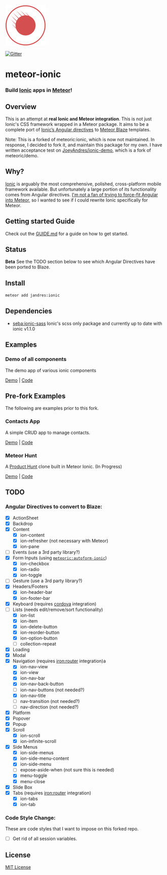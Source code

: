 ![Meteoric Logo](meteoric-logo.png)

[![Gitter](https://badges.gitter.im/JoeyAndres/meteor-ionic.svg)](https://gitter.im/JoeyAndres/meteor-ionic?utm_source=badge&utm_medium=badge&utm_campaign=pr-badge)

# meteor-ionic

### Build [Ionic](http://ionicframework.com/) apps in [Meteor](https://www.meteor.com/)!

## Overview

This is an attempt at **real Ionic and Meteor integration**. This is not just Ionic's CSS framework wrapped in a Meteor package. It aims to be a complete port of [Ionic’s Angular directives](http://ionicframework.com/docs/api/) to [Meteor Blaze](https://www.meteor.com/blaze) templates.

Note: This is a forked of meteoric:ionic, which is now not maintained. In response, I decided to fork it, and maintain this package for my own. I have written acceptance test on [JoeyAndres/ionic-demo](https://github.com/JoeyAndres/ionic-demo), which is a fork of meteoric/demo.

## Why?
[Ionic](http://ionicframework.com/) is arguably the most comprehensive, polished, cross-platform mobile framework available. But unfortunately a large portion of its functionality comes from Angular directives. [I'm not a fan of trying to force-fit Angular into Meteor](https://medium.com/space-camp/your-meteor-app-probably-doesnt-need-angular-13986a0323f6), so I wanted to see if I could rewrite Ionic specifically for Meteor.

## Getting started Guide
Check out the [GUIDE.md](GUIDE.md) for a guide on how to get started.

## Status

**Beta** See the TODO section below to see which Angular Directives have been ported to Blaze.

## Install

```bash
meteor add jandres:ionic
```

## Dependencies

- [seba:ionic-sass](https://github.com/sebakerckhof/meteor-ionic-sass/) Ionic's scss only package and currently up to date with ionic v1.1.0

## Examples

### Demo of all components
The demo app of various ionic components

[Demo](http://jandres-ionic.meteor.com/) |  [Code](https://github.com/JoeyAndres/ionic-demo)

## Pre-fork Examples

The following are examples prior to this fork.

### Contacts App
A simple CRUD app to manage contacts.

[Demo](http://meteoric-contacts.meteor.com) |  [Code](https://github.com/meteoric/contacts)

### Meteor Hunt
A [Product Hunt](http://producthunt.com) clone built in Meteor Ionic. (In Progress)

[Demo](http://meteorhunt.meteor.com/) |  [Code](https://github.com/meteoric/meteorhunt)

## TODO

### Angular Directives to convert to Blaze:
* [x] ActionSheet
* [x] Backdrop
* [x] Content
  * [x] ion-content
  * [x] ion-refresher (not necessary with Meteor)
  * [x] ion-pane
* [ ] Events (use a 3rd party library?)
* [x] Form Inputs (using [`meteoric:autoform-ionic`](https://github.com/meteoric/autoform-ionic))
  * [x] ion-checkbox
  * [x] ion-radio
  * [x] ion-toggle
* [ ] Gesture (use a 3rd party library?)
* [x] Headers/Footers
  * [x] ion-header-bar
  * [x] ion-footer-bar
* [x] Keyboard (requires [cordova](http://cordova.apache.org/) integration)
* [ ] Lists (needs edit/remove/sort functionality)
  * [x] ion-list
  * [x] ion-item
  * [x] ion-delete-button
  * [x] ion-reorder-button
  * [x] ion-option-button
  * [ ] collection-repeat
* [x] Loading
* [x] Modal
* [x] Navigation (requires [iron:router](https://github.com/EventedMind/iron-router) integration)a
  * [x] ion-nav-view
  * [x] ion-view
  * [x] ion-nav-bar
  * [x] ion-nav-back-button
  * [ ] ion-nav-buttons (not needed?)
  * [x] ion-nav-title
  * [ ] nav-transition (not needed?)
  * [ ] nav-direction (not needed?)
* [x] Platform
* [x] Popover
* [x] Popup
* [x] Scroll
  * [x] ion-scroll
  * [x] ion-infinite-scroll
* [x] Side Menus
  * [x] ion-side-menus
  * [x] ion-side-menu-content
  * [x] ion-side-menu
  * [ ] expose-aside-when (not sure this is needed)
  * [x] menu-toggle
  * [x] menu-close
* [x] Slide Box
* [x] Tabs (requires [iron:router](https://github.com/EventedMind/iron-router) integration)
  * [x] ion-tabs
  * [x] ion-tab
  
### Code Style Change: 
These are code styles that I want to impose on this forked repo.
* [ ] Get rid of all session variables.

## License
[MIT License](https://github.com/meteoric/meteor-ionic/blob/master/LICENSE)
